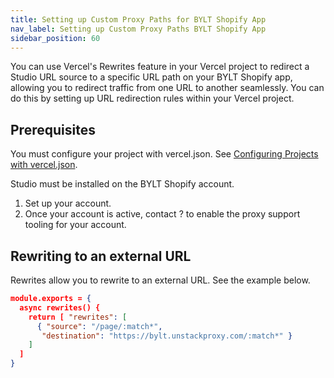 ```yaml
---
title: Setting up Custom Proxy Paths for BYLT Shopify App
nav_label: Setting up Custom Proxy Paths BYLT Shopify App
sidebar_position: 60
---
```


You can use Vercel's Rewrites feature in your Vercel project to redirect a Studio URL source to a specific URL path on your BYLT Shopify app, allowing you to redirect traffic from one URL to another seamlessly. You can do this by setting up URL redirection rules within your Vercel project.

## Prerequisites

You must configure your project with vercel.json. See [Configuring Projects with vercel.json](https://vercel.com/docs/projects/project-configuration#project-configuration/rewrites).

Studio must be installed on the BYLT Shopify account. 

1. Set up your account. 
2. Once your account is active, contact ? to enable the proxy support tooling for your account.

## Rewriting to an external URL

Rewrites allow you to rewrite to an external URL. See the example below.

```json
module.exports = {
  async rewrites() {
    return [ "rewrites": [
      { "source": "/page/:match*",
       "destination": "https://bylt.unstackproxy.com/:match*" }
    ]
  ]
}
```




